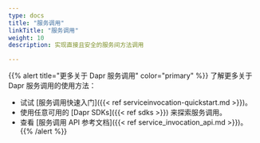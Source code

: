 ```yaml
---
type: docs
title: "服务调用"
linkTitle: "服务调用"
weight: 10
description: 实现直接且安全的服务间方法调用

---
```


{{% alert title="更多关于 Dapr 服务调用" color="primary" %}}
了解更多关于 Dapr 服务调用的使用方法：
- 试试 [服务调用快速入门]({{< ref serviceinvocation-quickstart.md >}})。
- 使用任意可用的 [Dapr SDKs]({{< ref sdks >}}) 来探索服务调用。
- 查看 [服务调用 API 参考文档]({{< ref service_invocation_api.md >}})。
{{% /alert %}}